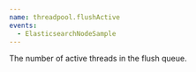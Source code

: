 ```yaml
---
name: threadpool.flushActive
events:
  - ElasticsearchNodeSample
---
```


The number of active threads in the flush queue.